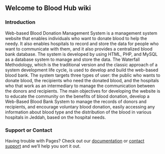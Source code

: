 ## Welcome to Blood Hub wiki


### Introduction

Web-based Blood Donation Management System is a management system website that enables individuals who want to donate blood to help the needy. It also enables hospitals to record and store the data for people who want to communicate with them, and it also provides a centralized blood bank database. The system is developed by using HTML, PHP, and MySQL as a database system to manage and store the data. The Waterfall Methodology, which is the traditional version and the classic approach of a system development life cycle, is used to develop and build the web-based blood bank. The system targets three types of user: the public who wants to donate blood, the recipients who need the donated blood, and the hospitals who that work as an intermediary to manage the communication between the donors and recipients. The main objectives for developing the website is to educate the community on the benefits of blood donation, develop a Web-Based Blood Bank System to manage the records of donors and recipients, and encourage voluntary blood donation, easily accessing any information about blood type and the distribution of the blood in various hospitals in Jeddah, based on the hospital needs.


### Support or Contact

Having trouble with Pages? Check out our [documentation](https://docs.github.com/categories/github-pages-basics/) or [contact support](https://support.github.com/contact) and we’ll help you sort it out.
